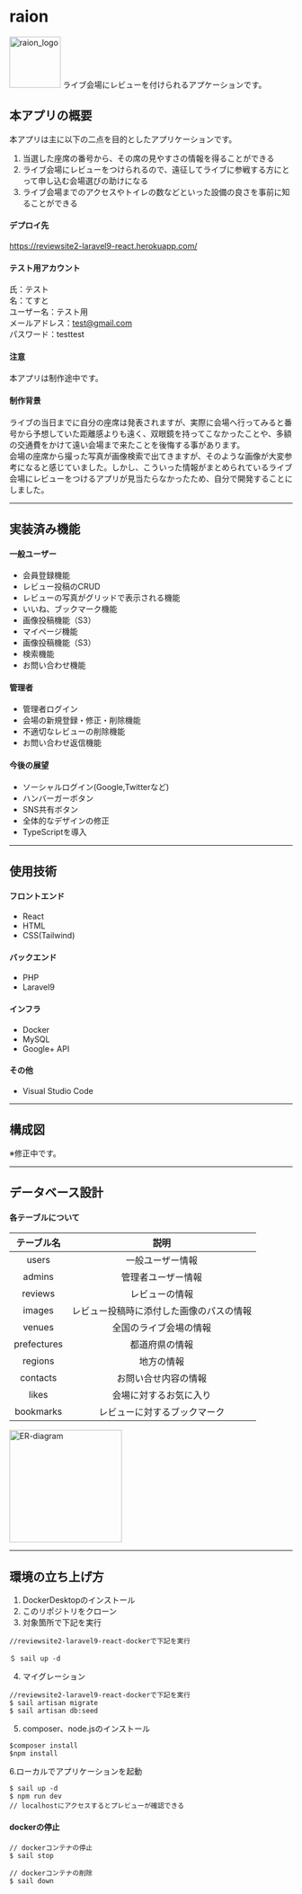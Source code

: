 # raion

<img width="91" alt="raion_logo" src="https://user-images.githubusercontent.com/105682555/201507595-326dd310-0420-4194-a3fa-f8e6b183b3f0.png">
ライブ会場にレビューを付けられるアプケーションです。

## 本アプリの概要
本アプリは主に以下の二点を目的としたアプリケーションです。
1. 当選した座席の番号から、その席の見やすさの情報を得ることができる
2. ライブ会場にレビューをつけられるので、遠征してライブに参戦する方にとって申し込む会場選びの助けになる
3. ライブ会場までのアクセスやトイレの数などといった設備の良さを事前に知ることができる

#### デプロイ先
https://reviewsite2-laravel9-react.herokuapp.com/

#### テスト用アカウント
氏：テスト  
名：てすと  
ユーザー名：テスト用  
メールアドレス：test@gmail.com  
パスワード：testtest  

#### 注意
本アプリは制作途中です。

#### 制作背景
ライブの当日までに自分の座席は発表されますが、実際に会場へ行ってみると番号から予想していた距離感よりも遠く、双眼鏡を持ってこなかったことや、多額の交通費をかけて遠い会場まで来たことを後悔する事があります。  
会場の座席から撮った写真が画像検索で出てきますが、そのような画像が大変参考になると感じていました。しかし、こういった情報がまとめられているライブ会場にレビューをつけるアプリが見当たらなかったため、自分で開発することにしました。

---

## 実装済み機能
#### 一般ユーザー
- 会員登録機能
- レビュー投稿のCRUD
- レビューの写真がグリッドで表示される機能
- いいね、ブックマーク機能
- 画像投稿機能（S3）
- マイページ機能
- 画像投稿機能（S3）
- 検索機能
- お問い合わせ機能

#### 管理者
- 管理者ログイン
- 会場の新規登録・修正・削除機能
- 不適切なレビューの削除機能
- お問い合わせ返信機能



#### 今後の展望
- ソーシャルログイン(Google,Twitterなど)
- ハンバーガーボタン
- SNS共有ボタン
- 全体的なデザインの修正
- TypeScriptを導入

---

## 使用技術
#### フロントエンド
- React
- HTML
- CSS(Tailwind)

#### バックエンド
- PHP
- Laravel9

#### インフラ
- Docker
- MySQL
- Google+ API

#### その他
- Visual Studio Code

---

## 構成図
※修正中です。

---

## データベース設計

#### 各テーブルについて
|テーブル名|説明|
| :---: | :---: |
|  users  |  一般ユーザー情報  |
|  admins  |  管理者ユーザー情報  |
|  reviews  |  レビューの情報  |
|  images  |  レビュー投稿時に添付した画像のパスの情報  |
|  venues  |  全国のライブ会場の情報  |
|  prefectures  |  都道府県の情報  |
|  regions  |  地方の情報  |
|  contacts  |  お問い合せ内容の情報  |
|  likes  |  会場に対するお気に入り  |
|  bookmarks  |  レビューに対するブックマーク  |

<img width="200" alt="ER-diagram" src="https://user-images.githubusercontent.com/105682555/201507926-1d6b97ad-32a5-4a41-b9e5-cc1f7a1b6f37.jpg">

---

## 環境の立ち上げ方
1. DockerDesktopのインストール
2. このリポジトリをクローン
3. 対象箇所で下記を実行
```
//reviewsite2-laravel9-react-dockerで下記を実行

＄ sail up -d
```

4. マイグレーション
```
//reviewsite2-laravel9-react-dockerで下記を実行
$ sail artisan migrate
$ sail artisan db:seed
```

5. composer、node.jsのインストール
```
$composer install
$npm install
```

6.ローカルでアプリケーションを起動
```
$ sail up -d
$ npm run dev
// localhostにアクセスするとプレビューが確認できる
```

#### dockerの停止
```
// dockerコンテナの停止
$ sail stop

// dockerコンテナの削除
$ sail down
```
